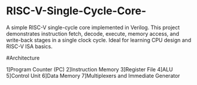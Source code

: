 # RISC-V-Single-Cycle-Core-
A simple RISC-V single-cycle core implemented in Verilog. This project demonstrates instruction fetch, decode, execute, memory access, and write-back stages in a single clock cycle. Ideal for learning CPU design and RISC-V ISA basics.

#Architecture

1]Program Counter (PC)
2]Instruction Memory
3]Register File
4]ALU
5]Control Unit
6]Data Memory
7]Multiplexers and Immediate Generator
